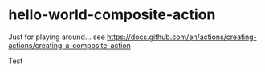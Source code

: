 # hello-world-composite-action
Just for playing around... see https://docs.github.com/en/actions/creating-actions/creating-a-composite-action

Test
